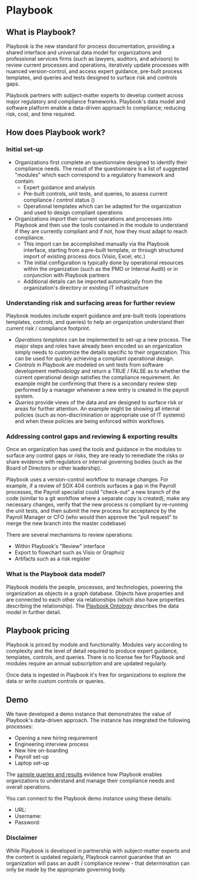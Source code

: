 # Playbook

## What is Playbook?

Playbook is the new standard for process documentation, providing a shared interface and universal data model for organizations and professional services firms (such as lawyers, auditors, and advisors) to review current processes and operations, iteratively update processes with nuanced version-control, and access expert guidance, pre-built process templates, and queries and tests designed to surface risk and controls gaps.

Playbook partners with subject-matter experts to develop content across major regulatory and compliance frameworks. Playbook's data model and software platform enable a data-driven approach to compliance; reducing risk, cost, and time required.  

## How does Playbook work?

### Initial set-up

* Organizations first complete an questionnaire designed to identify their compliance needs. The result of the questionnaire is a list of suggested "modules" which each correspond to a regulatory framework and contain:
  * Expert guidance and analysis
  * Pre-built controls, unit tests, and queries, to assess current compliance / control status ()
  * Operational templates which can be adapted for the organization and used to design compliant operations
* Organizations import their current operations and processes into Playbook and then use the tools contained in the module to understand if they are currently compliant and if not, how they must adapt to reach compliance.
  * This import can be accomplished manually via the Playbook interface, starting from a pre-built template, or through structured import of existing process docs (Visio, Excel, etc.)
  * The initial configuration is typically done by operational resources within the organization (such as the PMO or Internal Audit) or in conjunction with Playbook partners
  * Additional details can be imported automatically from the organization's directory or existing IT infrastructure  

### Understanding risk and surfacing areas for further review

Playbook modules include expert guidance and pre-built tools (operations templates, controls, and queries) to help an organization understand their current risk / compliance footprint.

* *Operations templates* can be implemented to set-up a new process. The major steps and roles have already been encoded so an organization simply needs to customize the details specific to their organization. This can be used for quickly achieving a compliant operational design.
* *Controls* in Playbook are modeled on unit tests from software development methodology and return a TRUE / FALSE as to whether the current operational design satisfies the compliance requirement. An example might be confirming that there is a secondary review step performed by a manager whenever a new entry is created in the payroll system.
* *Queries* provide views of the data and are designed to surface risk or areas for further attention. An example might be showing all internal policies (such as non-discrimination or appropriate use of IT systems) and when these policies are being enforced within workflows.

### Addressing control gaps and reviewing & exporting results

Once an organization has used the tools and guidance in the modules to surface any control gaps or risks, they are ready to remediate the risks or share evidence with regulators or internal governing bodies (such as the Board of Directors or other leadership).

Playbook uses a version-control workflow to manage changes. For example, if a review of SOX 404 controls surfaces a gap in the Payroll processes, the Payroll specialist could "check-out" a new branch of the code (similar to a git workflow where a separate copy is created), make any necessary changes, verify that the new process is compliant by re-running the unit tests, and then submit the new process for acceptance by the Payroll Manager or CFO (who would then approve the "pull request" to merge the new branch into the master codebase)

There are several mechanisms to review operations:
* Within Playbook's "Review" interface
* Export to flowchart such as Visio or Graphviz
* Artifacts such as a risk register

### What is the Playbook data model?

Playbook models the people, processes, and technologies, powering the organization as objects in a graph database. Objects have properties and are connected to each other via relationships (which also have properties describing the relationship). The [Playbook Ontology](https://github.com/paulejarvis/Playbook/blob/master/Data%20Structure%20and%20Ontology/Playbook%20Ontology.md) describes the data model in further detail.

## Playbook pricing

Playbook is priced by module and functionality. Modules vary according to complexity and the level of detail required to produce expert guidance, templates, controls, and queries. There is no license fee for Playbook and modules require an annual subscription and are updated regularly.

Once data is ingested in Playbook it's free for organizations to explore the data or write custom controls or queries.

## Demo

We have developed a demo instance that demonstrates the value of Playbook's data-driven approach. The instance has integrated the following processes:
* Opening a new hiring requirement
* Engineering interview process
* New hire on-boarding
* Payroll set-up
* Laptop set-up

The [sample queries and results](https://github.com/paulejarvis/Playbook/blob/master/Demo/Queries%20and%20Unit%20Tests/Sample%20Queries%20and%20Screenshots.md) evidence how Playbook enables organizations to understand and manage their compliance needs and overall operations.

You can connect to the Playbook demo instance using these details:
* URL:
* Username:
* Password:

### Disclaimer

While Playbook is developed in partnership with subject-matter experts and the content is updated regularly, Playbook cannot guarantee that an organization will pass an audit / compliance review - that determination can only be made by the appropriate governing body.
